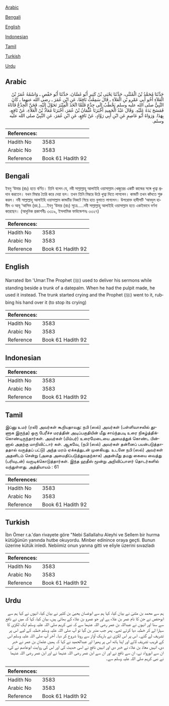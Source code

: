 [Arabic](#arabic)

[Bengali](#bengali)

[English](#english)

[Indonesian](#indonesian)

[Tamil](#tamil)

[Turkish](#turkish)

[Urdu](#urdu)

## Arabic


<div dir="rtl" lang="ar" style={{fontSize:'larger',backgroundColor:'#f8f9fa',padding:20}}>
حَدَّثَنَا مُحَمَّدُ بْنُ الْمُثَنَّى، حَدَّثَنَا يَحْيَى بْنُ كَثِيرٍ أَبُو غَسَّانَ، حَدَّثَنَا أَبُو حَفْصٍ ـ وَاسْمُهُ عُمَرُ بْنُ الْعَلاَءِ أَخُو أَبِي عَمْرِو بْنِ الْعَلاَءِ ـ قَالَ سَمِعْتُ نَافِعًا، عَنِ ابْنِ عُمَرَ ـ رضى الله عنهما ـ كَانَ النَّبِيُّ صلى الله عليه وسلم يَخْطُبُ إِلَى جِذْعٍ فَلَمَّا اتَّخَذَ الْمِنْبَرَ تَحَوَّلَ إِلَيْهِ، فَحَنَّ الْجِذْعُ فَأَتَاهُ فَمَسَحَ يَدَهُ عَلَيْهِ‏.‏ وَقَالَ عَبْدُ الْحَمِيدِ أَخْبَرَنَا عُثْمَانُ بْنُ عُمَرَ، أَخْبَرَنَا مُعَاذُ بْنُ الْعَلاَءِ، عَنْ نَافِعٍ، بِهَذَا‏.‏ وَرَوَاهُ أَبُو عَاصِمٍ عَنِ ابْنِ أَبِي رَوَّادٍ، عَنْ نَافِعٍ، عَنِ ابْنِ عُمَرَ، عَنِ النَّبِيِّ صلى الله عليه وسلم‏.‏
</div>
<div style={{backgroundColor:'#f8f9fa',padding:20, marginBottom: 10}}><table> <thead> <tr> <th>References:</th> <th></th> </tr> </thead> <tbody><tr><td>Hadith No</td><td>3583</td></tr><tr><td>Arabic No</td><td>3583</td></tr><tr><td>Reference</td><td>Book 61 Hadith 92</td></tr></tbody></table></div>

## Bengali


<div dir="ltr" lang="bn" style={{fontSize:'larger',backgroundColor:'#f8f9fa',padding:20}}>
ইবনু ‘উমার (রাঃ) হতে বর্ণিত। তিনি বলেন যে, নবী সাল্লাল্লাহু আলাইহি ওয়াসাল্লাম খেজুরের একটি কান্ডের সঙ্গে খুত্বা প্রদান করতেন। যখন মিম্বার তৈরি করে দেয়া হল। তখন তিনি মিম্বরে উঠে খুত্বা দিতে লাগলেন। কান্ডটি তখন কাঁদতে শুরু করল। নবী সাল্লাল্লাহু আলাইহি ওয়াসাল্লাম কান্ডটির নিকটে গিয়ে হাত বুলাতে লাগলেন। উপরোক্ত হাদীসটি ‘আবদুল হামীদ ও আবূ ‘আসিম (রহ.).....ইবনু ‘উমার (রাঃ) সূত্রে.....নবী সাল্লাল্লাহু আলাইহি ওয়াসাল্লাম হতে একইভাবে বর্ণনা করেছেন। (আধুনিক প্রকাশনীঃ ৩৩১৯, ইসলামিক ফাউন্ডেশনঃ ৩৩২৭)
</div>
<div style={{backgroundColor:'#f8f9fa',padding:20, marginBottom: 10}}><table> <thead> <tr> <th>References:</th> <th></th> </tr> </thead> <tbody><tr><td>Hadith No</td><td>3583</td></tr><tr><td>Arabic No</td><td>3583</td></tr><tr><td>Reference</td><td>Book 61 Hadith 92</td></tr></tbody></table></div>

## English


<div dir="ltr" lang="en" style={{fontSize:'larger',backgroundColor:'#f8f9fa',padding:20}}>
Narrated Ibn 'Umar:The Prophet (ﷺ) used to deliver his sermons while standing beside a trunk of a datepalm. When he had the pulpit made, he used it instead. The trunk started crying and the Prophet (ﷺ) went to it, rubbing his hand over it (to stop its crying)
</div>
<div style={{backgroundColor:'#f8f9fa',padding:20, marginBottom: 10}}><table> <thead> <tr> <th>References:</th> <th></th> </tr> </thead> <tbody><tr><td>Hadith No</td><td>3583</td></tr><tr><td>Arabic No</td><td>3583</td></tr><tr><td>Reference</td><td>Book 61 Hadith 92</td></tr></tbody></table></div>

## Indonesian


<div dir="ltr" lang="id" style={{fontSize:'larger',backgroundColor:'#f8f9fa',padding:20}}>

</div>
<div style={{backgroundColor:'#f8f9fa',padding:20, marginBottom: 10}}><table> <thead> <tr> <th>References:</th> <th></th> </tr> </thead> <tbody><tr><td>Hadith No</td><td>3583</td></tr><tr><td>Arabic No</td><td>3583</td></tr><tr><td>Reference</td><td>Book 61 Hadith 92</td></tr></tbody></table></div>

## Tamil


<div dir="ltr" lang="ta" style={{fontSize:'larger',backgroundColor:'#f8f9fa',padding:20}}>
இப்னு உமர் (ரலி) அவர்கள் கூறியதாவது: நபி (ஸல்) அவர்கள் (பள்ளிவாசலில் தூணாக இருந்த) ஒரு பேரீச்ச மரத்தின் அடிப்பகுதியின் மீது சாய்ந்தபடி உரை நிகழ்த்திக்கொண்டிருந்தார்கள். அவர்கள் (மிம்பர்) உரைமேடையை அமைத்துக் கொண்ட பின்னால் அதற்கு மாறிவிட்டார் கள். ஆகவே, (நபி (ஸல்) அவர்கள் தன்னைப் பயன்படுத்தாததால் வருத்தப் பட்டு) அந்த மரம் ஏக்கத்துடன் முனகியது. உடனே நபி (ஸல்) அவர்கள் அதனிடம் சென்று (அதை அமைதிப்படுத்துவதற்காக) அதன்மீது தமது கையை வைத்து (பரிவுடன்) வருடிக்கொடுத்தார்கள். இந்த ஹதீஸ் மூன்று அறிவிப்பாளர் தொடர்களில் வந்துள்ளது. அத்தியாயம் : 61
</div>
<div style={{backgroundColor:'#f8f9fa',padding:20, marginBottom: 10}}><table> <thead> <tr> <th>References:</th> <th></th> </tr> </thead> <tbody><tr><td>Hadith No</td><td>3583</td></tr><tr><td>Arabic No</td><td>3583</td></tr><tr><td>Reference</td><td>Book 61 Hadith 92</td></tr></tbody></table></div>

## Turkish


<div dir="ltr" lang="tr" style={{fontSize:'larger',backgroundColor:'#f8f9fa',padding:20}}>
İbn Ömer r.a.'dan rivayete göre "Nebi Sallallahu Aleyhi ve Sellem bir hurma kütüğünün yanında hutbe okuyordu. Minber edinince oraya geçti. Bunun üzerine kütük inledi. Nebiimiz onun yanına gitti ve eliyle üzerini sıvazladı
</div>
<div style={{backgroundColor:'#f8f9fa',padding:20, marginBottom: 10}}><table> <thead> <tr> <th>References:</th> <th></th> </tr> </thead> <tbody><tr><td>Hadith No</td><td>3583</td></tr><tr><td>Arabic No</td><td>3583</td></tr><tr><td>Reference</td><td>Book 61 Hadith 92</td></tr></tbody></table></div>

## Urdu


<div dir="rtl" lang="ur" style={{fontSize:'larger',backgroundColor:'#f8f9fa',padding:20}}>
ہم سے محمد بن مثنیٰ نے بیان کیا، کہا ہم سے ابوغسان یحییٰ بن کثیر نے بیان کیا، انہوں نے کہا ہم سے ابوحفص نے جن کا نام عمر بن علاء ہے اور جو عمرو بن علاء کے بھائی ہیں، بیان کیا، کہا کہ میں نے نافع سے سنا اور انہوں نے عبداللہ بن عمر رضی اللہ عنہما سے کہ نبی کریم صلی اللہ علیہ وسلم ایک لکڑی کا سہارا لے کر خطبہ دیا کرتے تھے۔ پھر جب منبر بن گیا تو آپ صلی اللہ علیہ وسلم خطبہ کے لیے اس پر تشریف لے گئے۔ اس پر اس لکڑی نے باریک آواز سے رونا شروع کر دیا۔ آخر آپ صلی اللہ علیہ وسلم اس کے قریب تشریف لائے اور اپنا ہاتھ اس پر پھیرا اور عبدالحمید نے کہا کہ ہمیں عثمان بن عمر نے خبر دی، انہیں معاذ بن علاء نے خبر دی اور انہیں نافع نے اسی حدیث کی اور اس کی روایت ابوعاصم نے کی، ان سے ابورواد نے، ان سے نافع نے اور ان سے ابن عمر رضی اللہ عنہما نے اور ابن عمر رضی اللہ عنہما نے نبی کریم صلی اللہ علیہ وسلم سے۔
</div>
<div style={{backgroundColor:'#f8f9fa',padding:20, marginBottom: 10}}><table> <thead> <tr> <th>References:</th> <th></th> </tr> </thead> <tbody><tr><td>Hadith No</td><td>3583</td></tr><tr><td>Arabic No</td><td>3583</td></tr><tr><td>Reference</td><td>Book 61 Hadith 92</td></tr></tbody></table></div>